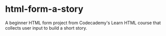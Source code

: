 # html-form-a-story
A beginner HTML form project from Codecademy's Learn HTML course that collects user input to build a short story.
